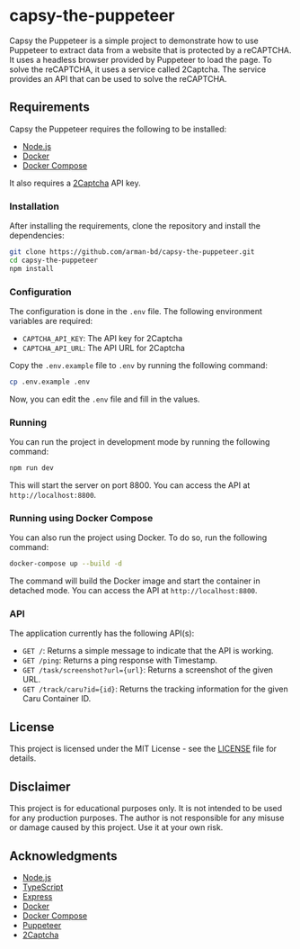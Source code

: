 # capsy-the-puppeteer

Capsy the Puppeteer is a simple project to demonstrate how to use Puppeteer to extract data from a website that is protected by a reCAPTCHA. It uses a headless browser provided by Puppeteer to load the page. To solve the reCAPTCHA, it uses a service called 2Captcha. The service provides an API that can be used to solve the reCAPTCHA.

## Requirements

Capsy the Puppeteer requires the following to be installed:

- [Node.js](https://nodejs.org/en/)
- [Docker](https://www.docker.com/)
- [Docker Compose](https://docs.docker.com/compose/)

It also requires a [2Captcha](https://2captcha.com/) API key.

### Installation

After installing the requirements, clone the repository and install the dependencies:

```bash
git clone https://github.com/arman-bd/capsy-the-puppeteer.git
cd capsy-the-puppeteer
npm install
```

### Configuration

The configuration is done in the `.env` file. The following environment variables are required:

- `CAPTCHA_API_KEY`: The API key for 2Captcha
- `CAPTCHA_API_URL`: The API URL for 2Captcha

Copy the `.env.example` file to `.env` by running the following command:

```bash
cp .env.example .env
```

Now, you can edit the `.env` file and fill in the values.

### Running

You can run the project in development mode by running the following command:

```bash
npm run dev
```

This will start the server on port 8800. You can access the API at `http://localhost:8800`.

### Running using Docker Compose

You can also run the project using Docker. To do so, run the following command:

```bash
docker-compose up --build -d
```

The command will build the Docker image and start the container in detached mode. 
You can access the API at `http://localhost:8800`.

### API

The application currently has the following API(s):

- `GET /`: Returns a simple message to indicate that the API is working.
- `GET /ping`: Returns a ping response with Timestamp.
- `GET /task/screenshot?url={url}`: Returns a screenshot of the given URL.
- `GET /track/caru?id={id}`: Returns the tracking information for the given Caru Container ID.

## License

This project is licensed under the MIT License - see the [LICENSE](LICENSE) file for details.

## Disclaimer

This project is for educational purposes only. It is not intended to be used for any production purposes. The author is not responsible for any misuse or damage caused by this project. Use it at your own risk.

## Acknowledgments

- [Node.js](https://nodejs.org/en/)
- [TypeScript](https://www.typescriptlang.org/)
- [Express](https://expressjs.com/)
- [Docker](https://www.docker.com/)
- [Docker Compose](https://docs.docker.com/compose/)
- [Puppeteer](https://pptr.dev/)
- [2Captcha](https://2captcha.com/)
